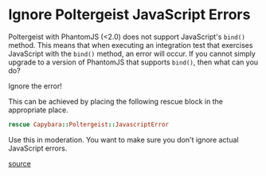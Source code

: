 # Ignore Poltergeist JavaScript Errors

Poltergeist with PhantomJS (<2.0) does not support JavaScript's `bind()`
method. This means that when executing an integration test that exercises
JavaScript with the `bind()` method, an error will occur. If you cannot
simply upgrade to a version of PhantomJS that supports `bind()`, then what
can you do?

Ignore the error!

This can be achieved by placing the following rescue block in the
appropriate place.

```ruby
rescue Capybara::Poltergeist::JavascriptError
```

Use this in moderation. You want to make sure you don't ignore actual
JavaScript errors.

[source](http://stackoverflow.com/questions/22020680/temporarily-set-js-errors-to-false-in-poltergeist)
